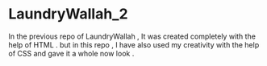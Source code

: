 # LaundryWallah_2
In the previous repo of LaundryWallah , It was created completely with the help of HTML . but in this repo , I have also used my creativity with the help of CSS and gave it a whole now look . 
